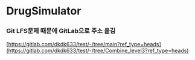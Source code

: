# DrugSimulator

### Git LFS문제 때문에 GitLab으로 주소 옮김
[https://gitlab.com/dkdk633/test/-/tree/main?ref_type=heads](https://gitlab.com/dkdk633/test/-/tree/Combine_level3?ref_type=heads)

